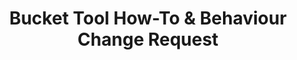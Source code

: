 ---
title: 'Bucket Tool How-To & Behaviour Change Request'
redirect_to:
  - 'https://discuss.pencil2d.org/t/bucket-tool-how-to-behaviour-change-request/509'
---